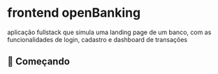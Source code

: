 # frontend openBanking

aplicação fullstack que simula uma landing page de um banco, com as funcionalidades de login, cadastro e dashboard de transações

## 🚀 Começando
